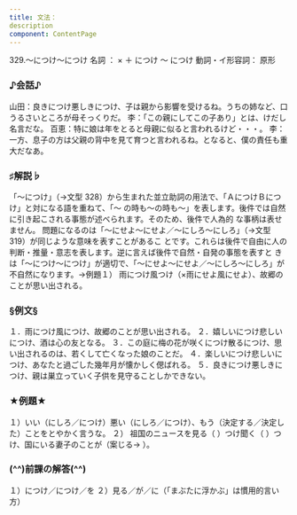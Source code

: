 ```yaml
---
title: 文法：
description
component: ContentPage
---
```



329.～につけ～につけ
名詞 ： × ＋ につけ ～ につけ
動詞・イ形容詞： 原形    
### ♪会話♪
山田：良きにつけ悪しきにつけ、子は親から影響を受けるね。うちの姉など、口うるさいところが母そっくりだ。
李：「この親にしてこの子あり」とは、けだし名言だな。 百恵：特に娘は年をとると母親に似ると言われるけど・・・。
李：一方、息子の方は父親の背中を見て育つと言われるね。となると、僕の責任も重大だなあ。
### ♯解説♭
「～につけ」（→文型 328）から生まれた並立助詞の用法で、「ＡにつけＢにつけ」と対になる語を重ねて、「～ の時も～の時も～」を表します。後件では自然に引き起こされる事態が述べられます。そのため、後件で人為的 な事柄は表せません。
問題になるのは「～にせよ～にせよ／～にしろ～にしろ」（→文型 319）が同じような意味を表すことがあるこ とです。これらは後件で自由に人の判断・推量・意志を表します。逆に言えば後件で自然・自発の事態を表すと きは「～につけ～につけ」が適切で、「～にせよ～にせよ／～にしろ～にしろ」が不自然になります。→例題１）
雨につけ風つけ（×雨にせよ風にせよ）、故郷のことが思い出される。
### §例文§
１．雨につけ風につけ、故郷のことが思い出される。
２．嬉しいにつけ悲しいにつけ、酒は心の友となる。
３．この庭に梅の花が咲くにつけ散るにつけ、思い出されるのは、若くして亡くなった娘のことだ。
４．楽しいにつけ悲しいにつけ、あなたと過ごした幾年月が懐かしく偲ばれる。
５．良きにつけ悪しきにつけ、親は巣立っていく子供を見守ることしかできない。
### ★例題★
１）いい（にしろ／につけ）悪い（にしろ／につけ）、もう（決定する／決定した）ことをとやかく言うな。
２） 祖国のニュースを見る（ ）つけ聞く（ ）つけ、国にいる妻子のことが（案じる→ ）。
### (^^)前課の解答(^^)
１）につけ／につけ／を
２）見る／が／に（「まぶたに浮かぶ」は慣用的言い方）
